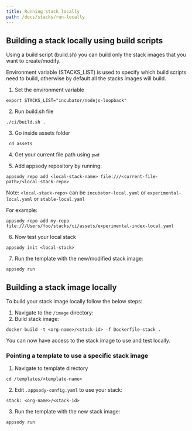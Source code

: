 ```yaml
---
title: Running stack locally
path: /docs/stacks/run-locally
---
```


## Building a stack locally using build scripts

Using a build script (build.sh) you can build only the stack images that you want to create/modify.

Environment variable (STACKS_LIST) is used to specify which build scripts need to build, otherwise by default all the stacks images will build.

1. Set the environment variable
```
export STACKS_LIST="incubator/nodejs-loopback"
```
2. Run build.sh file
```
./ci/build.sh .
```

3. Go inside assets folder
```
 cd assets
```

4. Get your current file path using `pwd`

5. Add appsody repository by running:

```
appsody repo add <local-stack-name> file:///<current-file-path>/<local-stack-repo>
```
Note: `<local-stack-repo>` can be `incubator-local.yaml` or `experimental-local.yaml` or `stable-local.yaml`


For example:
```
appsody repo add my-repo file:///Users/foo/stacks/ci/assets/experimental-index-local.yaml
```

6. Now test your local stack
```
appsody init <local-stack>
```

7. Run the template with the new/modified stack image:
```
appsody run
```

## Building a stack image locally
To build your stack image locally follow the below steps:
1. Navigate to the `/image` directory:
2. Build stack image:
```
docker build -t <org-name>/<stack-id> -f Dockerfile-stack .
```
You can now have access to the stack image to use and test locally.

### Pointing a template to use a specific stack image
1. Navigate to template directory
```
cd /templates/<template-name>
```
2. Edit `.appsody-config.yaml` to use your stack:
```
stack: <org-name>/<stack-id>
```
3. Run the template with the new stack image:
```
appsody run
```

